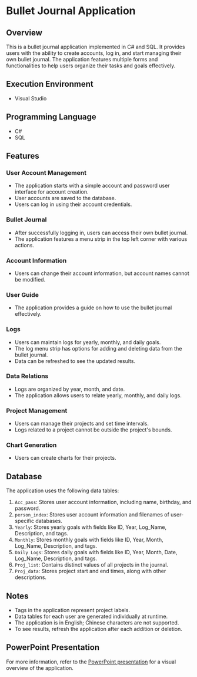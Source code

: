 # Bullet Journal Application

## Overview
This is a bullet journal application implemented in C# and SQL. It provides users with the ability to create accounts, log in, and start managing their own bullet journal. The application features multiple forms and functionalities to help users organize their tasks and goals effectively.

## Execution Environment
- Visual Studio

## Programming Language
- C#
- SQL

## Features

### User Account Management
- The application starts with a simple account and password user interface for account creation.
- User accounts are saved to the database.
- Users can log in using their account credentials.

### Bullet Journal
- After successfully logging in, users can access their own bullet journal.
- The application features a menu strip in the top left corner with various actions.

### Account Information
- Users can change their account information, but account names cannot be modified.

### User Guide
- The application provides a guide on how to use the bullet journal effectively.

### Logs
- Users can maintain logs for yearly, monthly, and daily goals.
- The log menu strip has options for adding and deleting data from the bullet journal.
- Data can be refreshed to see the updated results.

### Data Relations
- Logs are organized by year, month, and date.
- The application allows users to relate yearly, monthly, and daily logs.

### Project Management
- Users can manage their projects and set time intervals.
- Logs related to a project cannot be outside the project's bounds.

### Chart Generation
- Users can create charts for their projects.

## Database
The application uses the following data tables:

1. `Acc_pass`: Stores user account information, including name, birthday, and password.
2. `person_index`: Stores user account information and filenames of user-specific databases.
3. `Yearly`: Stores yearly goals with fields like ID, Year, Log_Name, Description, and tags.
4. `Monthly`: Stores monthly goals with fields like ID, Year, Month, Log_Name, Description, and tags.
5. `Daily Logs`: Stores daily goals with fields like ID, Year, Month, Date, Log_Name, Description, and tags.
6. `Proj_list`: Contains distinct values of all projects in the journal.
7. `Proj_data`: Stores project start and end times, along with other descriptions.

## Notes
- Tags in the application represent project labels.
- Data tables for each user are generated individually at runtime.
- The application is in English; Chinese characters are not supported.
- To see results, refresh the application after each addition or deletion.

## PowerPoint Presentation
For more information, refer to the [PowerPoint presentation](https://docs.google.com/presentation/d/1SjUedWt_Lq0WEQEdnyi-LjLh14boA4wF1XDPX5daW90/edit?usp=sharing) for a visual overview of the application.
